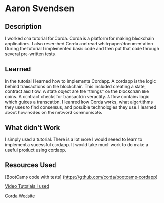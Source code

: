 # Aaron Svendsen

## Description

I worked ona tutorial for Corda. Corda is a platform for making blockchain applications. I also reserched Corda and read whitepaper/documentation. During 
the tutorial I implemented basic code and then put that code through several pre-written tests.

## Learned

In the tutorial I learned how to implementa Cordapp. A cordapp is the logic behind transactions on the blockchain. This included creating a state, contract and flow.
A state object are the "things" on  the blockchain like coins. A contract checks for transactoin veractity. A flow contains logic which guides a transcation.
I leanred how Corda works, what algortithms they uses to find consensus, and possible technologies they use. I learned about how nodes on the netword communicate.


## What didn't Work

I simply used a tutorial. There is a lot more I would neeed to learn to implement a sucessful cordapp.
It would  take much work to do make a useful product using cordapp.

## Resources Used 

[BootCamp code with tests] (https://github.com/corda/bootcamp-cordapp)

[Video Tutorials I used](https://www.youtube.com/channel/UCoOuUZatvIC1U65OisCrIKg)

[Corda Wedsite](https://docs.corda.net/building-a-cordapp-index.html)
